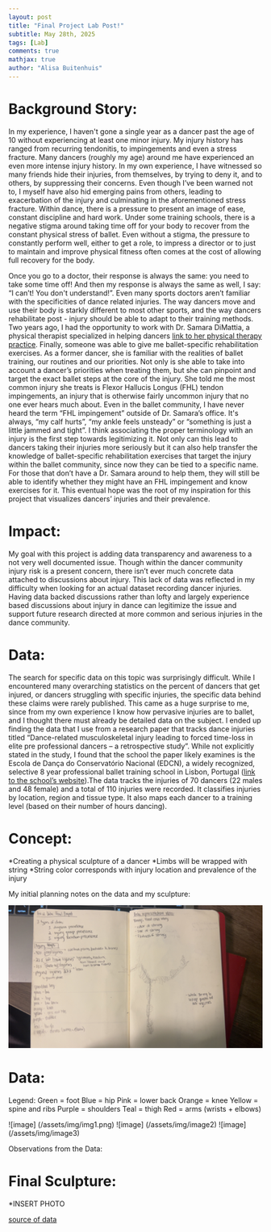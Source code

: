 ```yaml
---
layout: post
title: "Final Project Lab Post!"
subtitle: May 28th, 2025
tags: [Lab]
comments: true
mathjax: true
author: "Alisa Buitenhuis"
---
```


# Background Story:
In my experience, I haven't gone a single year as a dancer past the age of 10 without experiencing at least one minor injury. My injury history has ranged from recurring tendonitis, to impingements and even a stress fracture. Many dancers (roughly my age) around me have experienced an even more intense injury history. In my own experience, I have witnessed so many friends hide their injuries, from themselves, by trying to deny it, and to others, by suppressing their concerns. Even though I’ve been warned not to, I myself have also hid emerging pains from others, leading to exacerbation of the injury and culminating in the aforementioned stress fracture. Within dance, there is a pressure to present an image of ease, constant discipline and hard work. Under some training schools, there is a negative stigma around taking time off for your body to recover from the constant physical stress of ballet. Even without a stigma, the pressure to constantly perform well, either to get a role, to impress a director or to just to maintain and improve physical fitness often comes at the cost of allowing full recovery for the body. 

Once you go to a doctor, their response is always the same: 
you need to take some time off! And then my response is always the same as well, I say: 
“I can’t! You don't understand!”. Even many sports doctors aren’t familiar with the specificities of dance related injuries. The way dancers move and use their body is starkly different to most other sports, and the way dancers rehabilitate post - injury 
should be able to adapt to their training methods. Two years ago, I had the opportunity to work with Dr. Samara DiMattia, a physical therapist specialized in helping dancers [link to her physical therapy 
practice](https://ctdancephysicaltherapy.com/team). Finally, someone was able to give me ballet-specific rehabilitation exercises. As a former dancer, she is familiar with the realities of ballet training, our routines and our priorities. Not only is she able to take into 
account a dancer’s priorities  when treating them, but she can pinpoint and target the exact ballet steps at the core of the injury. She told me the most common injury she treats is Flexor Hallucis Longus (FHL) tendon impingements, an injury that is otherwise fairly 
uncommon injury that no one ever hears much about. Even in the ballet community,
 I have never heard the term “FHL impingement” outside of Dr. Samara’s office. It's always, “my calf hurts”, “my ankle feels unsteady” or “something is just a little jammed and tight”. I think associating the proper terminology with an injury is the 
 first step towards legitimizing it. Not only can this lead to dancers taking their injuries more seriously but it can also help transfer the knowledge of ballet-specific rehabilitation exercises that target the injury within 
 the ballet community, since now they can be tied to a specific name. For those that don’t have a Dr. Samara around to help them, they will still be able to identify whether they might have an FHL impingement and know exercises for it. 
This eventual hope was the root of my inspiration for this project that visualizes dancers’ injuries and their prevalence. 

# Impact:
My goal with this project is adding data transparency and awareness to a not very well documented issue. Though within the dancer community injury risk is a present concern, there isn’t ever much concrete data attached to discussions about injury. 
This lack of data was reflected in my difficulty when looking for an actual dataset recording dancer injuries. Having data backed discussions rather than lofty and largely experience based discussions about injury in dance can legitimize the issue and 
support future research directed at more common and serious injuries in the dance community. 

# Data:
The search for specific data on this topic was surprisingly difficult. 
While I encountered many overarching statistics on the percent of dancers that 
get injured, or dancers struggling with specific injuries, the specific data behind 
these claims were rarely published. This came as a huge surprise to me, since from 
my own experience I know how pervasive injuries are to ballet, and I thought there 
must already be detailed data on the subject. I ended up finding the data that I use from a research paper that tracks dance injuries titled “Dance-related musculoskeletal injury leading to forced time-loss in elite pre professional dancers – a retrospective study”. While not explicitly stated in the study, I found that the school the paper likely examines is the Escola de Dança do Conservatório Nacional (EDCN), a widely recognized, selective 8 year professional ballet training school in Lisbon, Portugal ([link to the school’s website](https://edcn.pt/pt-pt/)).The data tracks the injuries of 70  dancers (22 males and 48 female) and a total of 110 injuries were recorded. It classifies injuries by location, region and tissue type. It also maps  each dancer to a training level (based on their number of hours dancing). 


# Concept: 
*Creating a physical sculpture of a dancer 
*Limbs will be wrapped with string 
*String color corresponds with injury location and prevalence of the injury 

My initial planning notes on the data and my sculpture: 

![image](/assets/img/IMG_5354.JPG)
# Data: 

Legend: 
Green = foot
Blue = hip
Pink = lower back
Orange = knee
Yellow = spine and ribs
Purple = shoulders
Teal = thigh 
Red = arms (wrists + elbows) 

![image] (/assets/img/img1.png)
![image] (/assets/img/image2)
![image] (/assets/img/image3)

Observations from the Data:


# Final Sculpture: 
*INSERT PHOTO

[source of data](https://www.tandfonline.com/doi/full/10.1080/00913847.2022.2129503)
